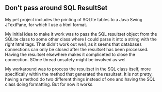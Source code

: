 ## Don't pass around SQL ResultSet

My pet project includes the printing of SQLIte tables to a Java Swing JTextPane, for which I use a html format.

My initial idea to make it work was to pass the SQL resultset object from the SQLite class to some other class where I could parse it into a string with the right html tags. That didn't work out well, as it seems that databases connections can only be closed after the resultset has been processed. Having the resultset elsewhere makes it compliceted to close the connection. SOme thread unsafety might be involved as wel.

My workaround was to process the resultset in the SQL class itself, more specifically within the method that generated the resultset. It is not pretty, having a method do two different things instead of one and having the SQL class doing formatting. But for now it works.